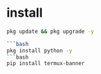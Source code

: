 # install
```bash
pkg update && pkg upgrade -y

```bash
pkg install python -y
```bash
pip install termux-banner
